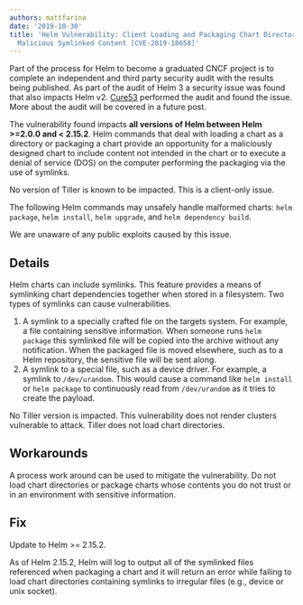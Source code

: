 ```yaml
---
authors: mattfarina
date: '2019-10-30'
title: 'Helm Vulnerability: Client Loading and Packaging Chart Directory Containing
  Malicious Symlinked Content [CVE-2019-18658]'
---
```



Part of the process for Helm to become a graduated CNCF project is to complete an independent and third party security audit with the results being published. As part of the audit of Helm 3 a security issue was found that also impacts Helm v2. [Cure53](https://cure53.de/) performed the audit and found the issue. More about the audit will be covered in a future post.

The vulnerability found impacts **all versions of Helm between Helm >=2.0.0 and < 2.15.2**. Helm commands that deal with loading a chart as a directory or packaging a chart provide an opportunity for a maliciously designed chart to include content not intended in the chart or to execute a denial of service (DOS) on the computer performing the packaging via the use of symlinks.

No version of Tiller is known to be impacted. This is a client-only issue.

The following Helm commands may unsafely handle malformed charts: `helm package`, `helm install`, `helm upgrade`, and `helm dependency build`.

We are unaware of any public exploits caused by this issue.

## Details

Helm charts can include symlinks. This feature provides a means of symlinking chart dependencies together when stored in a filesystem. Two types of symlinks can cause vulnerabilities.

1. A symlink to a specially crafted file on the targets system. For example, a file containing sensitive information. When someone runs `helm package` this symlinked file will be copied into the archive without any notification. When the packaged file is moved elsewhere, such as to a Helm repository, the sensitive file will be sent along.
2. A symlink to a special file, such as a device driver. For example, a symlink to `/dev/urandom`. This would cause a command like `helm install` or `helm package` to continuously read from `/dev/urandom` as it tries to create the payload.

No Tiller version is impacted. This vulnerability does not render clusters vulnerable to attack. Tiller does not load chart directories.

## Workarounds

A process work around can be used to mitigate the vulnerability. Do not load chart directories or package charts whose contents you do not trust or in an environment with sensitive information.

## Fix

Update to Helm >= 2.15.2.

As of Helm 2.15.2, Helm will log to output all of the symlinked files referenced when packaging a chart and it will return an error while failing to load chart directories containing symlinks to irregular files (e.g., device or unix socket).
